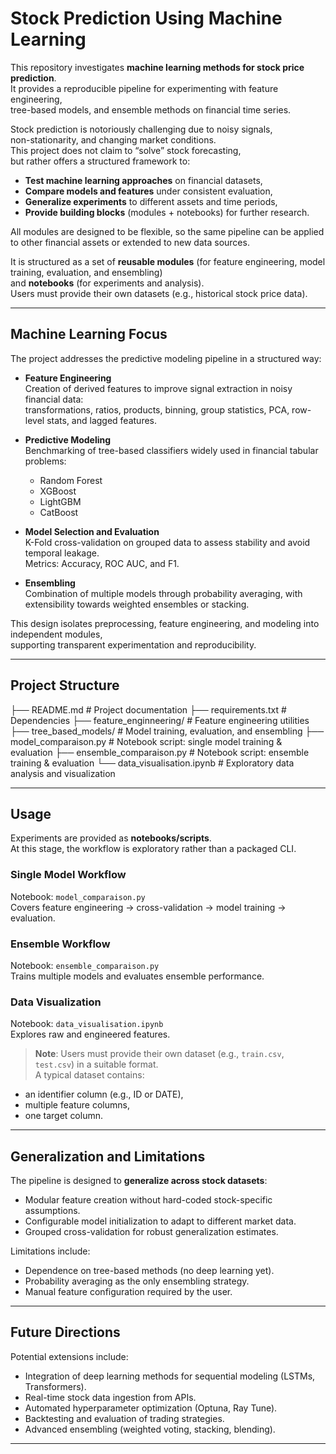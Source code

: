 # Stock Prediction Using Machine Learning

This repository investigates **machine learning methods for stock price prediction**.  
It provides a reproducible pipeline for experimenting with feature engineering,  
tree-based models, and ensemble methods on financial time series.

Stock prediction is notoriously challenging due to noisy signals,  
non-stationarity, and changing market conditions.  
This project does not claim to “solve” stock forecasting,  
but rather offers a structured framework to:

- **Test machine learning approaches** on financial datasets,  
- **Compare models and features** under consistent evaluation,  
- **Generalize experiments** to different assets and time periods,  
- **Provide building blocks** (modules + notebooks) for further research.  

All modules are designed to be flexible, so the same pipeline can be applied to other financial assets or extended to new data sources.  

It is structured as a set of **reusable modules** (for feature engineering, model training, evaluation, and ensembling)  
and **notebooks** (for experiments and analysis).  
Users must provide their own datasets (e.g., historical stock price data).

---

## Machine Learning Focus

The project addresses the predictive modeling pipeline in a structured way:

- **Feature Engineering**  
  Creation of derived features to improve signal extraction in noisy financial data:  
  transformations, ratios, products, binning, group statistics, PCA, row-level stats, and lagged features.  

- **Predictive Modeling**  
  Benchmarking of tree-based classifiers widely used in financial tabular problems:  
  - Random Forest  
  - XGBoost  
  - LightGBM  
  - CatBoost  

- **Model Selection and Evaluation**  
  K-Fold cross-validation on grouped data to assess stability and avoid temporal leakage.  
  Metrics: Accuracy, ROC AUC, and F1.  

- **Ensembling**  
  Combination of multiple models through probability averaging, with extensibility towards weighted ensembles or stacking.  

This design isolates preprocessing, feature engineering, and modeling into independent modules,  
supporting transparent experimentation and reproducibility.

---

## Project Structure


├── README.md                   # Project documentation
├── requirements.txt             # Dependencies
├── feature_enginneering/        # Feature engineering utilities
├── tree_based_models/           # Model training, evaluation, and ensembling
├── model_comparaison.py         # Notebook script: single model training & evaluation
├── ensemble_comparaison.py      # Notebook script: ensemble training & evaluation
└── data_visualisation.ipynb     # Exploratory data analysis and visualization

---

## Usage

Experiments are provided as **notebooks/scripts**.  
At this stage, the workflow is exploratory rather than a packaged CLI.

### Single Model Workflow
Notebook: `model_comparaison.py`  
Covers feature engineering → cross-validation → model training → evaluation.

### Ensemble Workflow
Notebook: `ensemble_comparaison.py`  
Trains multiple models and evaluates ensemble performance.

### Data Visualization
Notebook: `data_visualisation.ipynb`  
Explores raw and engineered features.

> **Note**: Users must provide their own dataset (e.g., `train.csv`, `test.csv`) in a suitable format.  
A typical dataset contains:  
- an identifier column (e.g., ID or DATE),  
- multiple feature columns,  
- one target column.

---

## Generalization and Limitations

The pipeline is designed to **generalize across stock datasets**:  
- Modular feature creation without hard-coded stock-specific assumptions.  
- Configurable model initialization to adapt to different market data.  
- Grouped cross-validation for robust generalization estimates.  

Limitations include:  
- Dependence on tree-based methods (no deep learning yet).  
- Probability averaging as the only ensembling strategy.  
- Manual feature configuration required by the user.  

---

## Future Directions

Potential extensions include:  
- Integration of deep learning methods for sequential modeling (LSTMs, Transformers).  
- Real-time stock data ingestion from APIs.  
- Automated hyperparameter optimization (Optuna, Ray Tune).  
- Backtesting and evaluation of trading strategies.  
- Advanced ensembling (weighted voting, stacking, blending).  

---

